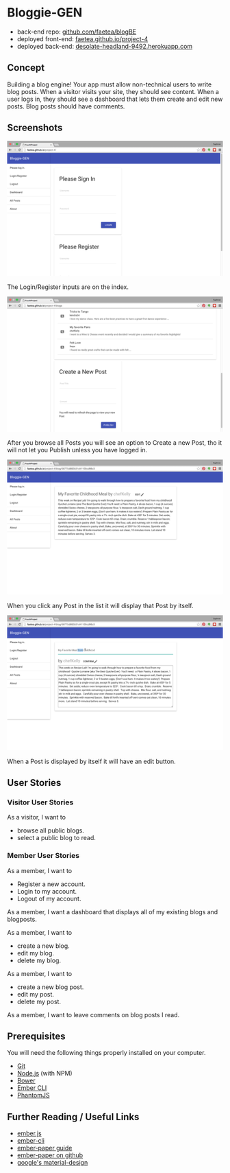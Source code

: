 # Bloggie-GEN

* back-end repo: [github.com/faetea/blogBE](https://github.com/faetea/blogBE)
* deployed front-end: [faetea.github.io/project-4](http://faetea.github.io/project-4)
* deployed back-end: [desolate-headland-9492.herokuapp.com](https://desolate-headland-9492.herokuapp.com)

## Concept

Building a blog engine!
Your app must allow non-technical users to write blog posts.
When a visitor visits your site, they should see content.
When a user logs in, they should see a dashboard that lets them create and edit new posts.
Blog posts should have comments.

## Screenshots
![Sign-In Card](/screenshots/blog01_signin.png?raw=true)

The Login/Register inputs are on the index.

![New Post Card](/screenshots/blog02_newPost.png?raw=true)

After you browse all Posts you will see an option to Create a new Post, tho it will not let you Publish unless you have logged in.

![Post by chefKelly](/screenshots/blog03_post.png?raw=true)

When you click any Post in the list it will display that Post by itself.

![Post being Edited](/screenshots/blog04_editPost.png?raw=true)

When a Post is displayed by itself it will have an edit button.


## User Stories

### Visitor User Stories
As a visitor, I want to
- browse all public blogs.
- select a public blog to read.

### Member User Stories
As a member, I want to
- Register a new account.
- Login to my account.
- Logout of my account.

As a member, I want a dashboard that displays all of my existing blogs and blogposts.

As a member, I want to
- create a new blog.
- edit my blog.
- delete my blog.

As a member, I want to
- create a new blog post.
- edit my post.
- delete my post.

As a member, I want to leave comments on blog posts I read.


## Prerequisites

You will need the following things properly installed on your computer.

* [Git](http://git-scm.com/)
* [Node.js](http://nodejs.org/) (with NPM)
* [Bower](http://bower.io/)
* [Ember CLI](http://www.ember-cli.com/)
* [PhantomJS](http://phantomjs.org/)


## Further Reading / Useful Links

* [ember.js](http://emberjs.com/)
* [ember-cli](http://www.ember-cli.com/)
* [ember-paper guide](http://miguelcobain.github.io/ember-paper/)
* [ember-paper on github](https://github.com/miguelcobain/ember-paper)
* [google's material-design](https://www.google.com/design/spec/material-design/introduction.html)
